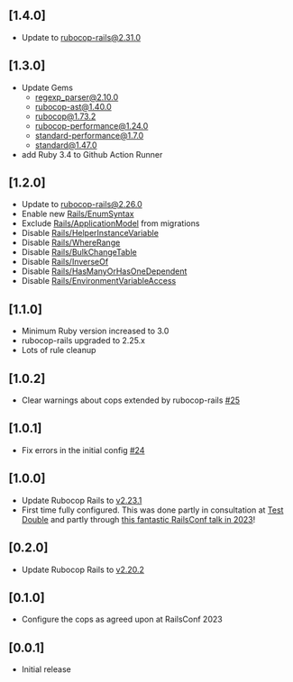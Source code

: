 ## [1.4.0]

- Update to [rubocop-rails@2.31.0](https://github.com/rubocop/rubocop-rails/releases/tag/v2.31.0)

## [1.3.0]

- Update Gems
    - regexp_parser@2.10.0
    - rubocop-ast@1.40.0
    - rubocop@1.73.2
    - rubocop-performance@1.24.0
    - standard-performance@1.7.0
    - standard@1.47.0
- add Ruby 3.4 to Github Action Runner

## [1.2.0]

- Update to [rubocop-rails@2.26.0](https://github.com/rubocop/rubocop-rails/blob/master/CHANGELOG.md#2260-2024-08-24)
- Enable new [Rails/EnumSyntax](https://github.com/rubocop/rubocop-rails/blob/master/docs/modules/ROOT/pages/cops_rails.adoc#railsenumsyntax)
- Exclude [Rails/ApplicationModel](/commit/94029ecc04635bdcda9c54bfcca27f6f9656205d) from migrations
- Disable [Rails/HelperInstanceVariable](https://github.com/rubocop/rubocop-rails/blob/master/docs/modules/ROOT/pages/cops_rails.adoc#railshelperinstancevariable)
- Disable [Rails/WhereRange](https://github.com/standardrb/standard-rails/pull/57)
- Disable [Rails/BulkChangeTable](https://github.com/standardrb/standard-rails/pull/55)
- Disable [Rails/InverseOf](https://github.com/standardrb/standard-rails/pull/54)
- Disable [Rails/HasManyOrHasOneDependent](https://github.com/standardrb/standard-rails/pull/53)
- Disable [Rails/EnvironmentVariableAccess](https://github.com/standardrb/standard-rails/pull/47)

## [1.1.0]

- Minimum Ruby version increased to 3.0
- rubocop-rails upgraded to 2.25.x
- Lots of rule cleanup

## [1.0.2]

- Clear warnings about cops extended by rubocop-rails [#25](https://github.com/standardrb/standard-rails/issues/25)

## [1.0.1]

- Fix errors in the initial config [#24](https://github.com/standardrb/standard-rails/pull/24)

## [1.0.0]

- Update Rubocop Rails to [v2.23.1](https://github.com/rubocop/rubocop-rails/releases/tag/v2.23.1)
- First time fully configured. This was done partly in consultation at [Test Double](https://testdouble.com/) and partly through [this fantastic RailsConf talk in 2023](https://www.youtube.com/watch?v=QVilOzkLdlI)!

## [0.2.0]

- Update Rubocop Rails to [v2.20.2](https://github.com/rubocop/rubocop-rails/releases/tag/v2.20.2)

## [0.1.0]

- Configure the cops as agreed upon at RailsConf 2023

## [0.0.1]

- Initial release
